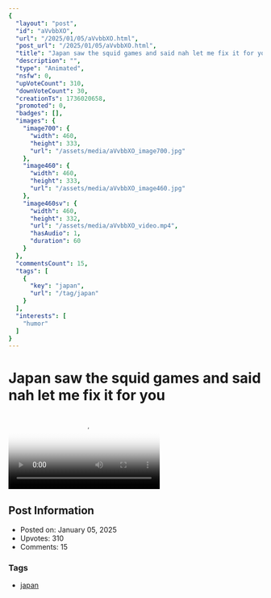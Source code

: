 ```yaml
---
{
  "layout": "post",
  "id": "aVvbbXO",
  "url": "/2025/01/05/aVvbbXO.html",
  "post_url": "/2025/01/05/aVvbbXO.html",
  "title": "Japan saw the squid games and said nah let me fix it for you",
  "description": "",
  "type": "Animated",
  "nsfw": 0,
  "upVoteCount": 310,
  "downVoteCount": 30,
  "creationTs": 1736020658,
  "promoted": 0,
  "badges": [],
  "images": {
    "image700": {
      "width": 460,
      "height": 333,
      "url": "/assets/media/aVvbbXO_image700.jpg"
    },
    "image460": {
      "width": 460,
      "height": 333,
      "url": "/assets/media/aVvbbXO_image460.jpg"
    },
    "image460sv": {
      "width": 460,
      "height": 332,
      "url": "/assets/media/aVvbbXO_video.mp4",
      "hasAudio": 1,
      "duration": 60
    }
  },
  "commentsCount": 15,
  "tags": [
    {
      "key": "japan",
      "url": "/tag/japan"
    }
  ],
  "interests": [
    "humor"
  ]
}
---
```


# Japan saw the squid games and said nah let me fix it for you

<video controls playsinline loop poster="/assets/media/aVvbbXO_image460.jpg">
  <source src="/assets/media/aVvbbXO_video.mp4" type="video/mp4">
  Your browser does not support the video tag.
</video>

## Post Information

- Posted on: January 05, 2025
- Upvotes: 310
- Comments: 15

### Tags

- [japan](/tag/japan)
